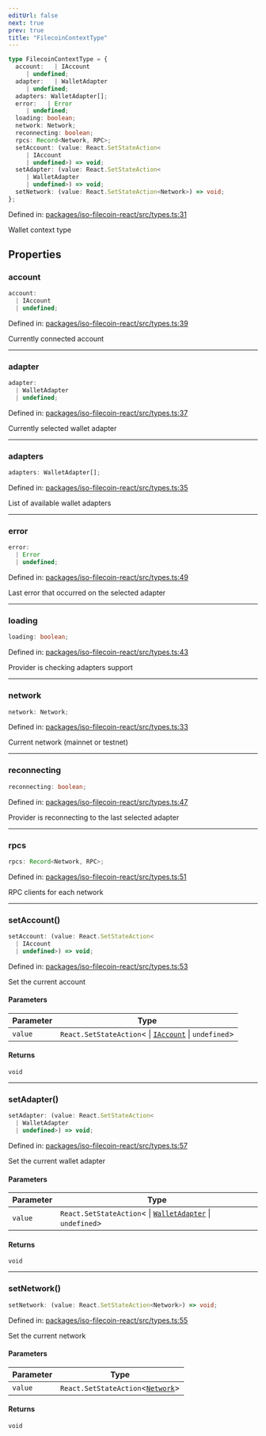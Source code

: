 ```yaml
---
editUrl: false
next: true
prev: true
title: "FilecoinContextType"
---
```


```ts
type FilecoinContextType = {
  account:   | IAccount
     | undefined;
  adapter:   | WalletAdapter
     | undefined;
  adapters: WalletAdapter[];
  error:   | Error
     | undefined;
  loading: boolean;
  network: Network;
  reconnecting: boolean;
  rpcs: Record<Network, RPC>;
  setAccount: (value: React.SetStateAction<
     | IAccount
     | undefined>) => void;
  setAdapter: (value: React.SetStateAction<
     | WalletAdapter
     | undefined>) => void;
  setNetwork: (value: React.SetStateAction<Network>) => void;
};
```

Defined in: [packages/iso-filecoin-react/src/types.ts:31](https://github.com/hugomrdias/filecoin/blob/main/packages/iso-filecoin-react/src/types.ts#L31)

Wallet context type

## Properties

### account

```ts
account: 
  | IAccount
  | undefined;
```

Defined in: [packages/iso-filecoin-react/src/types.ts:39](https://github.com/hugomrdias/filecoin/blob/main/packages/iso-filecoin-react/src/types.ts#L39)

Currently connected account

***

### adapter

```ts
adapter: 
  | WalletAdapter
  | undefined;
```

Defined in: [packages/iso-filecoin-react/src/types.ts:37](https://github.com/hugomrdias/filecoin/blob/main/packages/iso-filecoin-react/src/types.ts#L37)

Currently selected wallet adapter

***

### adapters

```ts
adapters: WalletAdapter[];
```

Defined in: [packages/iso-filecoin-react/src/types.ts:35](https://github.com/hugomrdias/filecoin/blob/main/packages/iso-filecoin-react/src/types.ts#L35)

List of available wallet adapters

***

### error

```ts
error: 
  | Error
  | undefined;
```

Defined in: [packages/iso-filecoin-react/src/types.ts:49](https://github.com/hugomrdias/filecoin/blob/main/packages/iso-filecoin-react/src/types.ts#L49)

Last error that occurred on the selected adapter

***

### loading

```ts
loading: boolean;
```

Defined in: [packages/iso-filecoin-react/src/types.ts:43](https://github.com/hugomrdias/filecoin/blob/main/packages/iso-filecoin-react/src/types.ts#L43)

Provider is checking adapters support

***

### network

```ts
network: Network;
```

Defined in: [packages/iso-filecoin-react/src/types.ts:33](https://github.com/hugomrdias/filecoin/blob/main/packages/iso-filecoin-react/src/types.ts#L33)

Current network (mainnet or testnet)

***

### reconnecting

```ts
reconnecting: boolean;
```

Defined in: [packages/iso-filecoin-react/src/types.ts:47](https://github.com/hugomrdias/filecoin/blob/main/packages/iso-filecoin-react/src/types.ts#L47)

Provider is reconnecting to the last selected adapter

***

### rpcs

```ts
rpcs: Record<Network, RPC>;
```

Defined in: [packages/iso-filecoin-react/src/types.ts:51](https://github.com/hugomrdias/filecoin/blob/main/packages/iso-filecoin-react/src/types.ts#L51)

RPC clients for each network

***

### setAccount()

```ts
setAccount: (value: React.SetStateAction<
  | IAccount
  | undefined>) => void;
```

Defined in: [packages/iso-filecoin-react/src/types.ts:53](https://github.com/hugomrdias/filecoin/blob/main/packages/iso-filecoin-react/src/types.ts#L53)

Set the current account

#### Parameters

| Parameter | Type |
| ------ | ------ |
| `value` | `React.SetStateAction`\< \| [`IAccount`](/api/iso-filecoin-react/types/interfaces/iaccount/) \| `undefined`\> |

#### Returns

`void`

***

### setAdapter()

```ts
setAdapter: (value: React.SetStateAction<
  | WalletAdapter
  | undefined>) => void;
```

Defined in: [packages/iso-filecoin-react/src/types.ts:57](https://github.com/hugomrdias/filecoin/blob/main/packages/iso-filecoin-react/src/types.ts#L57)

Set the current wallet adapter

#### Parameters

| Parameter | Type |
| ------ | ------ |
| `value` | `React.SetStateAction`\< \| [`WalletAdapter`](/api/iso-filecoin-react/types/interfaces/walletadapter/) \| `undefined`\> |

#### Returns

`void`

***

### setNetwork()

```ts
setNetwork: (value: React.SetStateAction<Network>) => void;
```

Defined in: [packages/iso-filecoin-react/src/types.ts:55](https://github.com/hugomrdias/filecoin/blob/main/packages/iso-filecoin-react/src/types.ts#L55)

Set the current network

#### Parameters

| Parameter | Type |
| ------ | ------ |
| `value` | `React.SetStateAction`\<[`Network`](/api/iso-filecoin-react/types/type-aliases/network/)\> |

#### Returns

`void`
